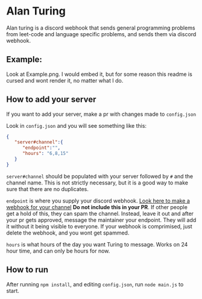 # Alan Turing

Alan turing is a discord webhook that sends general programming problems from leet-code and language specific problems, and sends them via discord webhook.

## Example:

Look at Example.png. I would embed it, but for some reason this readme is cursed and wont render it, no matter what I do. 

## How to add your server

If you want to add your server, make a pr with changes made to `config.json`

Look in `config.json` and you will see something like this:

```JSON
{
   "server#channel":{
      "endpoint":"",
      "hours": "6,8,15"
   }
}

```

`server#channel` should be populated with your server followed by `#` and the channel name. This is not strictly necessary, but it is a good way to make sure that there are no duplicates.

`endpoint` is where you supply your discord webhook. [Look here to make a webhook for your channel](https://support.discord.com/hc/en-us/articles/228383668-Intro-to-Webhooks) **Do not include this in your PR**. If other people get a hold of this, they can spam the channel. Instead, leave it out and after your pr gets approved, message the maintainer your endpoint. They will add it without it being visible to everyone. If your webhook is comprimised, just delete the webhook, and you wont get spammed.

`hours` is what hours of the day you want Turing to message. Works on 24 hour time, and can only be hours for now.

## How to run

After running `npm install`, and editing `config.json`, run `node main.js` to start.
